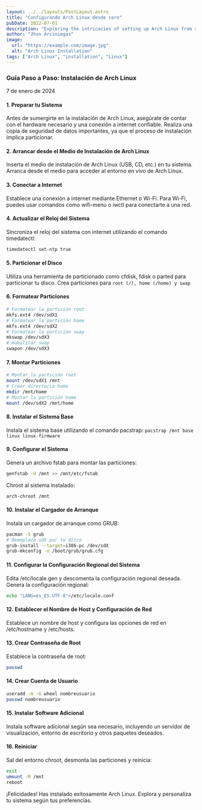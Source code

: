 ```yaml
---
layout: ../../layouts/PostLayout.astro
title: "Configurando Arch Linux desde cero"
pubDate: 2022-07-01
description: "Exploring the intricacies of setting up Arch Linux from scratch in my inaugural blog post."
author: "Jhon Arciniegas"
image:
  url: "https://example.com/image.jpg"
  alt: "Arch Linux Installation"
tags: ["Arch Linux", "installation", "Linux"]
---
```

### Guía Paso a Paso: Instalación de Arch Linux
7 de enero de 2024

#### 1. Preparar tu Sistema

Antes de sumergirte en la instalación de Arch Linux, asegúrate de contar con el hardware necesario y una conexión a internet confiable. Realiza una copia de seguridad de datos importantes, ya que el proceso de instalación implica particionar.

#### 2. Arrancar desde el Medio de Instalación de Arch Linux

Inserta el medio de instalación de Arch Linux (USB, CD, etc.) en tu sistema. Arranca desde el medio para acceder al entorno en vivo de Arch Linux.

#### 3. Conectar a Internet

Establece una conexión a internet mediante Ethernet o Wi-Fi. Para Wi-Fi, puedes usar comandos como wifi-menu o iwctl para conectarte a una red.

#### 4. Actualizar el Reloj del Sistema

Sincroniza el reloj del sistema con internet utilizando el comando timedatectl:

```bash
timedatectl set-ntp true
```

#### 5. Particionar el Disco

Utiliza una herramienta de particionado como cfdisk, fdisk o parted para particionar tu disco. Crea particiones para 
`root (/), home (/home) y swap`

#### 6. Formatear Particiones

```bash Formatea las particiones utilizando los sistemas de archivos adecuados.
# Formatear la partición root
mkfs.ext4 /dev/sdX1
# Formatear la partición home
mkfs.ext4 /dev/sdX2 
# Formatear la partición swap    
mkswap /dev/sdX3
# Habilitar swap      
swapon /dev/sdX3        
```

#### 7. Montar Particiones

```bash Monta la partición root en /mnt y la partición home en /mnt/home:
# Montar la partición root
mount /dev/sdX1 /mnt 
# Crear directorio home    
mkdir /mnt/home 
# Montar la partición home         
mount /dev/sdX2 /mnt/home 
```

#### 8. Instalar el Sistema Base

Instala el sistema base utilizando el comando pacstrap: ```pacstrap /mnt base linux linux-firmware```

#### 9. Configurar el Sistema

Genera un archivo fstab para montar las particiones:
```bash
genfstab -U /mnt >> /mnt/etc/fstab
```

Chroot al sistema instalado:
```bash
arch-chroot /mnt
```
#### 10. Instalar el Cargador de Arranque

Instala un cargador de arranque como GRUB:
```bash
pacman -S grub
# Reemplaza sdX por tu disco 
grub-install --target=i386-pc /dev/sdX  
grub-mkconfig -o /boot/grub/grub.cfg
```
#### 11. Configurar la Configuración Regional del Sistema

Edita /etc/locale.gen y descomenta la configuración regional deseada. Genera la configuración regional:

```bash locale-gen
echo "LANG=es_ES.UTF-8">/etc/locale.conf
```

#### 12. Establecer el Nombre de Host y Configuración de Red
Establece un nombre de host y configura las opciones de red en /etc/hostname y /etc/hosts.

#### 13. Crear Contraseña de Root
Establece la contraseña de root:
```bash
passwd
```
#### 14. Crear Cuenta de Usuario

```bash Crea una cuenta de usuario y agrégala al grupo wheel para privilegios de sudo:
useradd -m -G wheel nombreusuario
passwd nombreusuario
```

#### 15. Instalar Software Adicional
Instala software adicional según sea necesario, incluyendo un servidor de visualización, entorno de escritorio y otros paquetes deseados.

#### 16. Reiniciar
Sal del entorno chroot, desmonta las particiones y reinicia:
```bash
exit
umount -R /mnt
reboot
```
¡Felicidades! Has instalado exitosamente Arch Linux. Explora y personaliza tu sistema según tus preferencias.

